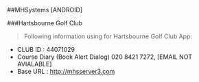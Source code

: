 ##MHSystems [ANDROID]

###Hartsbourne Golf Club
>Following information using for Hartsbourne Golf Club App:
- CLUB ID : 44071029
- Course Diary (Book Alert Dialog)  020 8421 7272, [EMAIL NOT AVIALABLE]
- Base URL : http://mhsserver3.com
